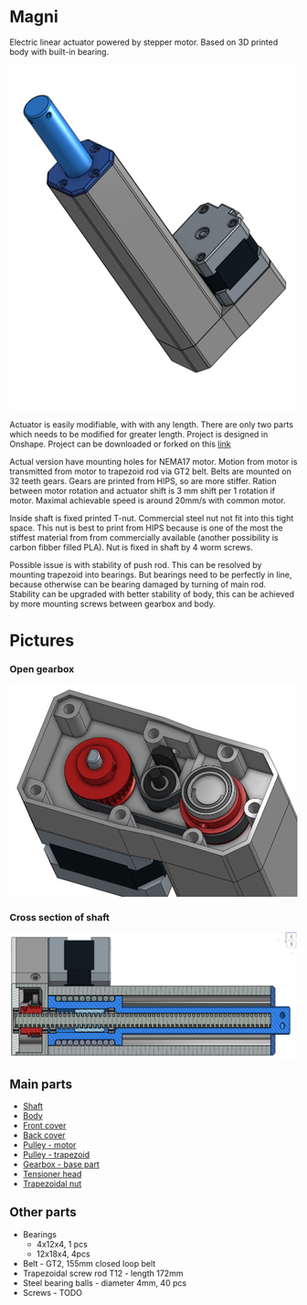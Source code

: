 # Magni
Electric linear actuator powered by stepper motor. Based on 3D printed body with built-in bearing.

![](pics/magni_1.png)

Actuator is easily modifiable, with with any length. There are only two parts which needs to be modified for greater length.
Project is designed in Onshape. Project can be downloaded or forked on this [link](https://cad.onshape.com/documents/d29122f55449fc9b32e37efc/w/e29782a3cd26bfe716aed0ac/e/d3b8e881492a84b656a9ecee)

Actual version have mounting holes for NEMA17 motor. Motion from motor is transmitted from motor to trapezoid rod via GT2 belt.
Belts are mounted on 32 teeth gears. Gears are printed from HIPS, so are more stiffer.
Ration between motor rotation and actuator shift is 3 mm shift per 1 rotation if motor.
Maximal achievable speed is around 20mm/s with common motor.

Inside shaft is fixed printed T-nut. Commercial steel nut not fit into this tight space. This nut is best to print from HIPS because is one of the most the stiffest material from from commercially available (another possibility is carbon fibber filled PLA). Nut is fixed in shaft by 4 worm screws.

Possible issue is with stability of push rod.
This can be resolved by mounting trapezoid into bearings.
But bearings need to be perfectly in line, because otherwise can be bearing damaged by turning of main rod.
Stability can be upgraded with better stability of body, this can be achieved by more mounting screws between gearbox and body.

# Pictures
### **Open gearbox**
![](pics/magni_2.png)
### **Cross section of shaft**
![](pics/magni_cross_section.png)

## Main parts
- [Shaft](STL/Shaft.stl)
- [Body](STL/Body.stl)
- [Front cover](STL/Front_cover.stl)
- [Back cover](STL/Cover_back.stl)
- [Pulley - motor](STL/Pulley_32T_B5.stl)
- [Pulley - trapezoid](STL/Pulley_32T_B12.stl)
- [Gearbox - base part](STL/Gearbox_body.stl)
- [Tensioner head](STL/Tensioner_head.stl)
- [Trapezoidal nut](STL/T-nut.stl)

## Other parts
- Bearings
    - 4x12x4, 1 pcs
    - 12x18x4, 4pcs
- Belt - GT2, 155mm closed loop belt
- Trapezoidal screw rod T12 - length 172mm
- Steel bearing balls - diameter 4mm, 40 pcs
- Screws - TODO
